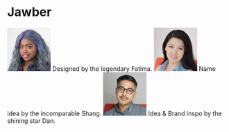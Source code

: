 # Jawber 

<img style="width:100px;" src="./images/fatima.jpg" alt="Picture of Fatima.">
Designed by the legendary Fatima.  


<img style="width:100px;" src="./images/shang.jpg" alt="Picture of Shang.">
Name idea by the incomparable Shang.  


<img style="width:100px;" src="./images/dan.jpg" alt="Picture of Dan.">
Idea & Brand inspo by the shining star Dan.  
